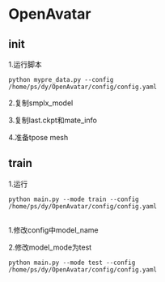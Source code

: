 # OpenAvatar
## init
1.运行脚本
```
python mypre_data.py --config /home/ps/dy/OpenAvatar/config/config.yaml
```

2.复制smplx_model

3.复制last.ckpt和mate_info

4.准备tpose mesh

## train
1.运行
```
python main.py --mode train --config /home/ps/dy/OpenAvatar/config/config.yaml
```

## 
1.修改config中model_name

2.修改model_mode为test

```
python main.py --mode test --config /home/ps/dy/OpenAvatar/config/config.yaml
```
